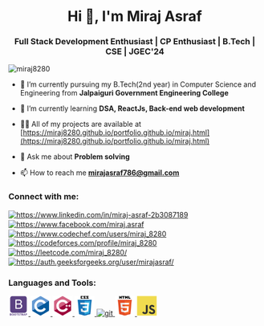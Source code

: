 <h1 align="center">Hi 👋, I'm Miraj Asraf</h1>
<h3 align="center">Full Stack Development Enthusiast | CP Enthusiast | B.Tech | CSE | JGEC'24</h3>

<p align="left"> <img src="https://komarev.com/ghpvc/?username=miraj8280&label=Profile%20views&color=0e75b6&style=flat" alt="miraj8280" /> </p>

- 🔭 I’m currently pursuing my B.Tech(2nd year) in Computer Science and Engineering from **Jalpaiguri Government Engineering College**

- 🌱 I’m currently learning **DSA, ReactJs, Back-end web development**

- 👨‍💻 All of my projects are available at [https://miraj8280.github.io/portfolio.github.io/miraj.html](https://miraj8280.github.io/portfolio.github.io/miraj.html)

- 💬 Ask me about **Problem solving**

- 📫 How to reach me **mirajasraf786@gmail.com**

<h3 align="left">Connect with me:</h3>
<p align="left">
<a href="https://linkedin.com/in/https://www.linkedin.com/in/miraj-asraf-2b3087189" target="blank"><img align="center" src="https://raw.githubusercontent.com/rahuldkjain/github-profile-readme-generator/master/src/images/icons/Social/linked-in-alt.svg" alt="https://www.linkedin.com/in/miraj-asraf-2b3087189" height="30" width="40" /></a>
<a href="https://fb.com/https://www.facebook.com/miraj.asraf" target="blank"><img align="center" src="https://raw.githubusercontent.com/rahuldkjain/github-profile-readme-generator/master/src/images/icons/Social/facebook.svg" alt="https://www.facebook.com/miraj.asraf" height="30" width="40" /></a>
<a href="https://www.codechef.com/users/https://www.codechef.com/users/miraj_8280" target="blank"><img align="center" src="https://cdn.jsdelivr.net/npm/simple-icons@3.1.0/icons/codechef.svg" alt="https://www.codechef.com/users/miraj_8280" height="30" width="40" /></a>
<a href="https://codeforces.com/profile/https://codeforces.com/profile/miraj_8280" target="blank"><img align="center" src="https://raw.githubusercontent.com/rahuldkjain/github-profile-readme-generator/master/src/images/icons/Social/codeforces.svg" alt="https://codeforces.com/profile/miraj_8280" height="30" width="40" /></a>
<a href="https://www.leetcode.com/https://leetcode.com/miraj_8280/" target="blank"><img align="center" src="https://raw.githubusercontent.com/rahuldkjain/github-profile-readme-generator/master/src/images/icons/Social/leet-code.svg" alt="https://leetcode.com/miraj_8280/" height="30" width="40" /></a>
<a href="https://auth.geeksforgeeks.org/user/https://auth.geeksforgeeks.org/user/mirajasraf/" target="blank"><img align="center" src="https://raw.githubusercontent.com/rahuldkjain/github-profile-readme-generator/master/src/images/icons/Social/geeks-for-geeks.svg" alt="https://auth.geeksforgeeks.org/user/mirajasraf/" height="30" width="40" /></a>
</p>

<h3 align="left">Languages and Tools:</h3>
<p align="left"> <a href="https://getbootstrap.com" target="_blank" rel="noreferrer"> <img src="https://raw.githubusercontent.com/devicons/devicon/master/icons/bootstrap/bootstrap-plain-wordmark.svg" alt="bootstrap" width="40" height="40"/> </a> <a href="https://www.cprogramming.com/" target="_blank" rel="noreferrer"> <img src="https://raw.githubusercontent.com/devicons/devicon/master/icons/c/c-original.svg" alt="c" width="40" height="40"/> </a> <a href="https://www.w3schools.com/cpp/" target="_blank" rel="noreferrer"> <img src="https://raw.githubusercontent.com/devicons/devicon/master/icons/cplusplus/cplusplus-original.svg" alt="cplusplus" width="40" height="40"/> </a> <a href="https://www.w3schools.com/css/" target="_blank" rel="noreferrer"> <img src="https://raw.githubusercontent.com/devicons/devicon/master/icons/css3/css3-original-wordmark.svg" alt="css3" width="40" height="40"/> </a> <a href="https://git-scm.com/" target="_blank" rel="noreferrer"> <img src="https://www.vectorlogo.zone/logos/git-scm/git-scm-icon.svg" alt="git" width="40" height="40"/> </a> <a href="https://www.w3.org/html/" target="_blank" rel="noreferrer"> <img src="https://raw.githubusercontent.com/devicons/devicon/master/icons/html5/html5-original-wordmark.svg" alt="html5" width="40" height="40"/> </a> <a href="https://developer.mozilla.org/en-US/docs/Web/JavaScript" target="_blank" rel="noreferrer"> <img src="https://raw.githubusercontent.com/devicons/devicon/master/icons/javascript/javascript-original.svg" alt="javascript" width="40" height="40"/> </a> </p>
